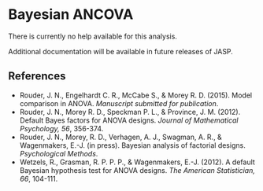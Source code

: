 Bayesian ANCOVA
==========================

There is currently no help available for this analysis.

Additional documentation will be available in future releases of JASP.
      
References
-------
- Rouder, J. N., Engelhardt C. R., McCabe S., & Morey R. D. (2015). Model comparison in ANOVA. *Manuscript submitted for publication*.
- Rouder, J. N., Morey R. D., Speckman P. L., & Province, J. M. (2012). Default Bayes factors for ANOVA designs. *Journal of Mathematical Psychology, 56*, 356-374.
- Rouder, J. N., Morey, R. D., Verhagen, A. J., Swagman, A. R., & Wagenmakers, E.-J. (in press). Bayesian analysis of factorial designs. *Psychological Methods*.
- Wetzels, R., Grasman, R. P. P. P., & Wagenmakers, E.-J. (2012). A default Bayesian hypothesis test for ANOVA designs. *The American Statistician, 66*, 104-111.